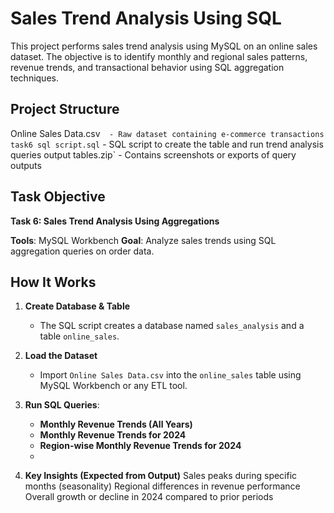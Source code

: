 # Sales Trend Analysis Using SQL

This project performs sales trend analysis using MySQL on an online sales dataset. The objective is to identify monthly and regional sales patterns, revenue trends, and transactional behavior using SQL aggregation techniques.


##  Project Structure

Online Sales Data.csv`  - Raw dataset containing e-commerce transactions 
task6 sql script.sql`   - SQL script to create the table and run trend analysis queries 
output tables.zip`      - Contains screenshots or exports of query outputs 

##  Task Objective

**Task 6: Sales Trend Analysis Using Aggregations**

 **Tools**: MySQL Workbench
 **Goal**: Analyze sales trends using SQL aggregation queries on order data.

## How It Works

1. **Create Database & Table**
   - The SQL script creates a database named `sales_analysis` and a table `online_sales`.

2. **Load the Dataset**
   - Import `Online Sales Data.csv` into the `online_sales` table using MySQL Workbench or any ETL tool.

3. **Run SQL Queries**:
   - **Monthly Revenue Trends (All Years)**
   - **Monthly Revenue Trends for 2024**
   - **Region-wise Monthly Revenue Trends for 2024**
   - 
4. **Key Insights (Expected from Output)**
Sales peaks during specific months (seasonality)
Regional differences in revenue performance
Overall growth or decline in 2024 compared to prior periods

